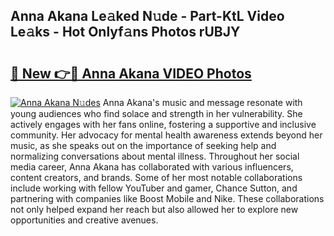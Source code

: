 ## Anna Akana Le𝚊ked N𝚞de - Part-KtL Video Le𝚊ks - Hot Onlyf𝚊ns Photos rUBJY

# <h2><a href="http://ab8526.deff.icu/?id=Anna+Akana">🔗 New 👉🔴 Anna Akana VIDEO Photos</a></h2>

[![Anna Akana N𝚞des](https://i.imgur.com/rIISA9y.gif)](http://ab8526.deff.icu/?id=Anna+Akana)
Anna Akana's music and message resonate with young audiences who find solace and strength in her vulnerability. She actively engages with her fans online, fostering a supportive and inclusive community. Her advocacy for mental health awareness extends beyond her music, as she speaks out on the importance of seeking help and normalizing conversations about mental illness. Throughout her social media career, Anna Akana has collaborated with various influencers, content creators, and brands. Some of her most notable collaborations include working with fellow YouTuber and gamer, Chance Sutton, and partnering with companies like Boost Mobile and Nike. These collaborations not only helped expand her reach but also allowed her to explore new opportunities and creative avenues.
